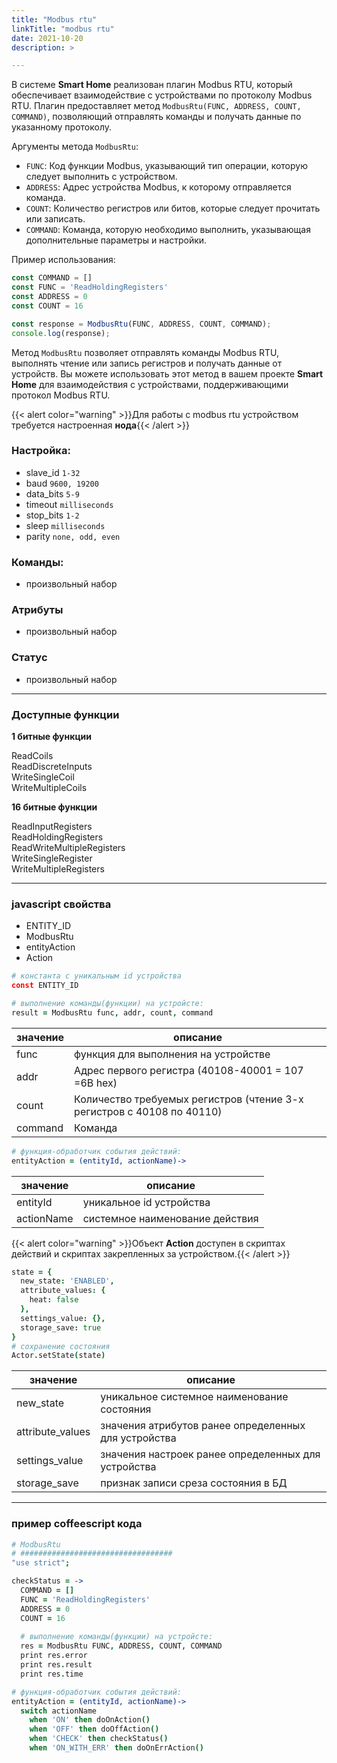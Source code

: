 ```yaml
---
title: "Modbus rtu"
linkTitle: "modbus rtu"
date: 2021-10-20 
description: >

---
```


В системе **Smart Home** реализован плагин Modbus RTU, который обеспечивает взаимодействие с устройствами по протоколу 
Modbus RTU. Плагин предоставляет метод `ModbusRtu(FUNC, ADDRESS, COUNT, COMMAND)`, позволяющий отправлять команды и
получать данные по указанному протоколу.

Аргументы метода `ModbusRtu`:

- `FUNC`: Код функции Modbus, указывающий тип операции, которую следует выполнить с устройством.
- `ADDRESS`: Адрес устройства Modbus, к которому отправляется команда.
- `COUNT`: Количество регистров или битов, которые следует прочитать или записать.
- `COMMAND`: Команда, которую необходимо выполнить, указывающая дополнительные параметры и настройки.

Пример использования:

```javascript
const COMMAND = []
const FUNC = 'ReadHoldingRegisters'
const ADDRESS = 0
const COUNT = 16

const response = ModbusRtu(FUNC, ADDRESS, COUNT, COMMAND);
console.log(response);
```

Метод `ModbusRtu` позволяет отправлять команды Modbus RTU, выполнять чтение или запись регистров и получать данные от 
устройств. Вы можете использовать этот метод в вашем проекте **Smart Home** для взаимодействия с устройствами, поддерживающими 
протокол Modbus RTU.

{{< alert color="warning" >}}Для работы с modbus rtu устройством требуется настроенная **нода**{{< /alert >}}

### Настройка:

* slave_id `1-32`
* baud `9600, 19200`
* data_bits `5-9`
* timeout `milliseconds`
* stop_bits `1-2`
* sleep `milliseconds`
* parity `none, odd, even`

### Команды:

* произвольный набор

### Атрибуты

* произвольный набор

### Статус

* произвольный набор

----------------

### Доступные функции

**1 битные функции**

ReadCoils           
ReadDiscreteInputs  
WriteSingleCoil     
WriteMultipleCoils

**16 битные функции**

ReadInputRegisters          
ReadHoldingRegisters        
ReadWriteMultipleRegisters  
WriteSingleRegister         
WriteMultipleRegisters


----------------

### javascript свойства

* ENTITY_ID
* ModbusRtu
* entityAction
* Action

```coffeescript
# константа с уникальным id устройства
const ENTITY_ID
````

```coffeescript
# выполнение команды(функции) на устройсте:
result = ModbusRtu func, addr, count, command
```

|  значение  | описание  |
|-------------|---------|
| func | функция для выполнения на устройстве  |
| addr | Адрес первого регистра (40108-40001 = 107 =6B hex)  |
| count | Количество требуемых регистров (чтение 3-х регистров с 40108 по 40110) |
| command | Команда |


```coffeescript
# функция-обработчик события действий:
entityAction = (entityId, actionName)->
```

|  значение  | описание  |
|-------------|---------|
| entityId | уникальное id устройства  |
| actionName | системное наименование действия  |

{{< alert color="warning" >}}Объект **Action** доступен в скриптах действий и скриптах закрепленных за устройством.{{< /alert >}}
```coffeescript
state = {
  new_state: 'ENABLED',
  attribute_values: {
    heat: false
  },
  settings_value: {},
  storage_save: true
} 
# сохранение состояния 
Actor.setState(state)
```

|  значение  | описание  |
|-------------|---------|
| new_state | уникальное системное наименование состояния |
| attribute_values | значения атрибутов ранее определенных для устройства |
| settings_value | значения настроек ранее определенных для устройства |
| storage_save | признак записи среза состояния в БД |

----------------

### пример coffeescript кода

```coffeescript
# ModbusRtu
# ##################################
"use strict";

checkStatus = ->
  COMMAND = []
  FUNC = 'ReadHoldingRegisters'
  ADDRESS = 0
  COUNT = 16
  
  # выполнение команды(функции) на устройсте:
  res = ModbusRtu FUNC, ADDRESS, COUNT, COMMAND
  print res.error
  print res.result
  print res.time

# функция-обработчик события действий:
entityAction = (entityId, actionName)->
  switch actionName
    when 'ON' then doOnAction()
    when 'OFF' then doOffAction()
    when 'CHECK' then checkStatus()
    when 'ON_WITH_ERR' then doOnErrAction()

```


